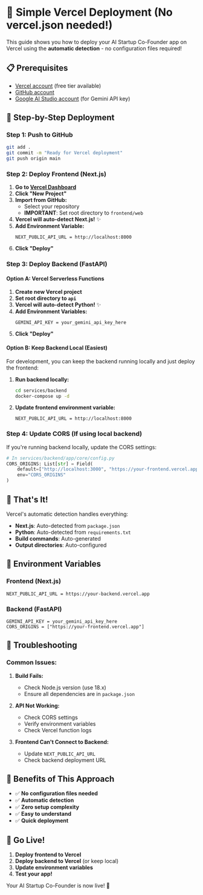 # 🚀 Simple Vercel Deployment (No vercel.json needed!)

This guide shows you how to deploy your AI Startup Co-Founder app on Vercel using the **automatic detection** - no configuration files required!

## 📋 Prerequisites

- [Vercel account](https://vercel.com) (free tier available)
- [GitHub account](https://github.com) 
- [Google AI Studio account](https://aistudio.google.com) (for Gemini API key)

## 🚀 Step-by-Step Deployment

### **Step 1: Push to GitHub**

```bash
git add .
git commit -m "Ready for Vercel deployment"
git push origin main
```

### **Step 2: Deploy Frontend (Next.js)**

1. **Go to [Vercel Dashboard](https://vercel.com/dashboard)**
2. **Click "New Project"**
3. **Import from GitHub:**
   - Select your repository
   - **IMPORTANT**: Set root directory to `frontend/web`
4. **Vercel will auto-detect Next.js!** ✨
5. **Add Environment Variable:**
   ```
   NEXT_PUBLIC_API_URL = http://localhost:8000
   ```
6. **Click "Deploy"**

### **Step 3: Deploy Backend (FastAPI)**

#### **Option A: Vercel Serverless Functions**

1. **Create new Vercel project**
2. **Set root directory to `api`**
3. **Vercel will auto-detect Python!** ✨
4. **Add Environment Variables:**
   ```
   GEMINI_API_KEY = your_gemini_api_key_here
   ```
5. **Click "Deploy"**

#### **Option B: Keep Backend Local (Easiest)**

For development, you can keep the backend running locally and just deploy the frontend:

1. **Run backend locally:**
   ```bash
   cd services/backend
   docker-compose up -d
   ```

2. **Update frontend environment variable:**
   ```
   NEXT_PUBLIC_API_URL = http://localhost:8000
   ```

### **Step 4: Update CORS (If using local backend)**

If you're running backend locally, update the CORS settings:

```python
# In services/backend/app/core/config.py
CORS_ORIGINS: List[str] = Field(
    default=["http://localhost:3000", "https://your-frontend.vercel.app"],
    env="CORS_ORIGINS"
)
```

## 🎯 That's It!

Vercel's automatic detection handles everything:

- **Next.js**: Auto-detected from `package.json`
- **Python**: Auto-detected from `requirements.txt`
- **Build commands**: Auto-generated
- **Output directories**: Auto-configured

## 🔧 Environment Variables

### **Frontend (Next.js)**
```
NEXT_PUBLIC_API_URL = https://your-backend.vercel.app
```

### **Backend (FastAPI)**
```
GEMINI_API_KEY = your_gemini_api_key_here
CORS_ORIGINS = ["https://your-frontend.vercel.app"]
```

## 🚨 Troubleshooting

### **Common Issues:**

1. **Build Fails:**
   - Check Node.js version (use 18.x)
   - Ensure all dependencies are in `package.json`

2. **API Not Working:**
   - Check CORS settings
   - Verify environment variables
   - Check Vercel function logs

3. **Frontend Can't Connect to Backend:**
   - Update `NEXT_PUBLIC_API_URL`
   - Check backend deployment URL

## 🎉 Benefits of This Approach

- ✅ **No configuration files needed**
- ✅ **Automatic detection**
- ✅ **Zero setup complexity**
- ✅ **Easy to understand**
- ✅ **Quick deployment**

## 🚀 Go Live!

1. **Deploy frontend to Vercel**
2. **Deploy backend to Vercel** (or keep local)
3. **Update environment variables**
4. **Test your app!**

Your AI Startup Co-Founder is now live! 🎉
